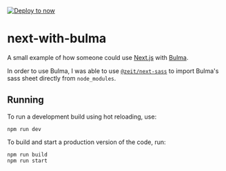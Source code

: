 [![Deploy to now](https://deploy.now.sh/static/button.svg)](https://deploy.now.sh/?repo=https://github.com/jvarness/next-with-bulma)

# next-with-bulma

A small example of how someone could use [Next.js](https://nextjs.org/) with [Bulma](https://bulma.io/).

In order to use Bulma, I was able to use [`@zeit/next-sass`](https://github.com/zeit/next-plugins/tree/master/packages/next-sass) to import Bulma's sass sheet directly from `node_modules`.

## Running

To run a development build using hot reloading, use:

```
npm run dev
```

To build and start a production version of the code, run:

```
npm run build
npm run start
```
